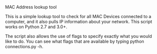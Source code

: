 MAC Address lookup tool


This is a simple lookup tool to check for all MAC Devices connected to a computer, and it also pulls IP information about your network. This script works on Python 2.7 and 3.0+. 

The script also allows the use of flags to specify exactly what you would like to do. You can see what flags that are available by typing python connections.py -h.

